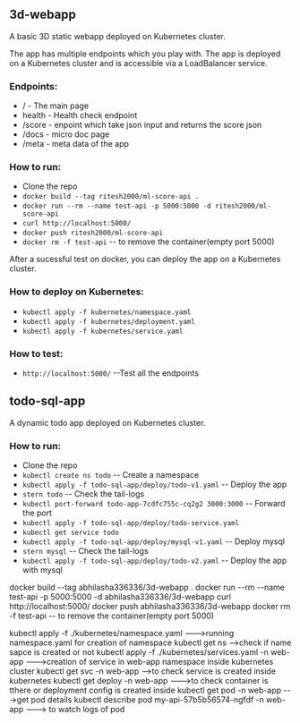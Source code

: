## 3d-webapp

A basic 3D static webapp deployed on Kubernetes cluster.

The app has multiple endpoints which you play with. The app is deployed on a Kubernetes cluster and is accessible via a LoadBalancer service.

### Endpoints:

- / - The main page
- health - Health check endpoint
- /score - enpoint which take json input and returns the score json
- /docs - micro doc page
- /meta - meta data of the app

### How to run:

- Clone the repo
- `docker build --tag ritesh2000/ml-score-api .`
- `docker run --rm --name test-api -p 5000:5000 -d ritesh2000/ml-score-api`
- `curl http://localhost:5000/`
- `docker push ritesh2000/ml-score-api`
- `docker rm -f test-api` -- to remove the container(empty port 5000)

After a sucessful test on docker, you can deploy the app on a Kubernetes cluster.

### How to deploy on Kubernetes:

- `kubectl apply -f kubernetes/namespace.yaml`
- `kubectl apply -f kubernetes/deployment.yaml`
- `kubectl apply -f kubernetes/service.yaml`

### How to test:

- `http://localhost:5000/` --Test all the endpoints

## todo-sql-app

A dynamic todo app deployed on Kubernetes cluster.

### How to run:

- Clone the repo
- `kubectl create ns todo` -- Create a namespace
- `kubectl apply -f todo-sql-app/deploy/todo-v1.yaml` -- Deploy the app
- `stern todo` -- Check the tail-logs
- `kubectl port-forward todo-app-7cdfc755c-cq2g2 3000:3000` -- Forward the port
- `kubectl apply -f todo-sql-app/deploy/todo-service.yaml`
- `kubectl get service todo`
- `kubectl apply -f todo-sql-app/deploy/mysql-v1.yaml` -- Deploy mysql
- `stern mysql` -- Check the tail-logs
- `kubectl apply -f todo-sql-app/deploy/todo-v2.yaml` -- Deploy the app with mysql

docker build --tag abhilasha336336/3d-webapp .
docker run --rm --name test-api -p 5000:5000 -d abhilasha336336/3d-webapp
curl http://localhost:5000/
docker push abhilasha336336/3d-webapp
docker rm -f test-api -- to remove the container(empty port 5000)

kubectl apply -f ./kubernetes/namespace.yaml --->running namespace.yaml for creation of namespace
kubectl get ns -->check if name sapce is created or not
kubectl apply -f ./kubernetes/services.yaml -n web-app --->creation of service in web-app namespace inside kubernetes cluster
kubectl get svc -n web-app -->to check service is created inside kubernetes
kubectl get deploy -n web-app --->to check container is tthere or deployment config is created inside
kubectl get pod -n web-app --->get pod details
kubectl describe pod my-api-57b5b56574-ngfdf -n web-app ---> to watch logs of pod
